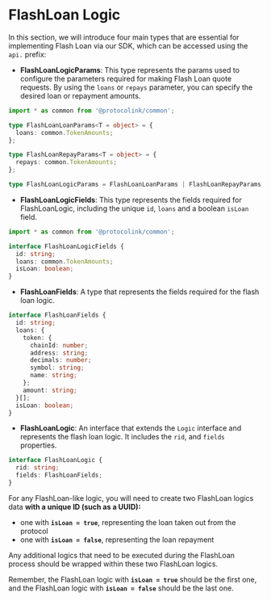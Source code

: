 # FlashLoan Logic

In this section, we will introduce four main types that are essential for implementing Flash Loan via our SDK, which can be accessed using the `api.` prefix:

* **FlashLoanLogicParams**: This type represents the params used to configure the parameters required for making Flash Loan quote requests. By using the `loans` or `repays` parameter, you can specify the desired loan or repayment amounts.

```typescript
import * as common from '@protocolink/common';

type FlashLoanLoanParams<T = object> = {
  loans: common.TokenAmounts;
};

type FlashLoanRepayParams<T = object> = {
  repays: common.TokenAmounts;
};

type FlashLoanLogicParams = FlashLoanLoanParams | FlashLoanRepayParams;
```

* **FlashLoanLogicFields**: This type represents the fields required for FlashLoanLogic, including the unique `id`, `loans` and a boolean `isLoan` field.

```typescript
import * as common from '@protocolink/common';

interface FlashLoanLogicFields {
  id: string;
  loans: common.TokenAmounts;
  isLoan: boolean;
}
```

* **FlashLoanFields**: A type that represents the fields required for the flash loan logic.

```typescript
interface FlashLoanFields {
  id: string;
  loans: {
    token: {
      chainId: number;
      address: string;
      decimals: number;
      symbol: string;
      name: string;
    };
    amount: string;
  }[];
  isLoan: boolean;
}
```

* **FlashLoanLogic**: An interface that extends the `Logic` interface and represents the flash loan logic. It includes the `rid`, and `fields` properties.

```typescript
interface FlashLoanLogic {
  rid: string;
  fields: FlashLoanFields;
}
```

For any FlashLoan-like logic, you will need to create two FlashLoan logics data **with a unique ID (such as a UUID):**

* one with **`isLoan = true`**, representing the loan taken out from the protocol
* one with **`isLoan = false`**, representing the loan repayment

Any additional logics that need to be executed during the FlashLoan process should be wrapped within these two FlashLoan logics.

Remember, the FlashLoan logic with **`isLoan = true`** should be the first one, and the FlashLoan logic with **`isLoan = false`** should be the last one.
